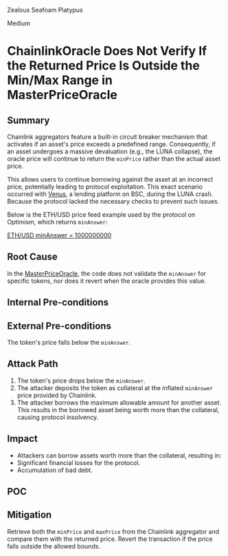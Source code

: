 Zealous Seafoam Platypus

Medium

# ChainlinkOracle Does Not Verify If the Returned Price Is Outside the Min/Max Range in MasterPriceOracle

## Summary
Chainlink aggregators feature a built-in circuit breaker mechanism that activates if an asset's price exceeds a predefined range. Consequently, if an asset undergoes a massive devaluation (e.g., the LUNA collapse), the oracle price will continue to return the `minPrice` rather than the actual asset price.

This allows users to continue borrowing against the asset at an incorrect price, potentially leading to protocol exploitation. This exact scenario occurred with [Venus](https://rekt.news/venus-blizz-rekt/), a lending platform on BSC, during the LUNA crash. Because the protocol lacked the necessary checks to prevent such issues.

Below is the ETH/USD price feed example used by the protocol on Optimism, which returns `minAnswer`:

[ETH/USD minAnswer = 1000000000](https://optimistic.etherscan.io/address/0x02f5E9e9dcc66ba6392f6904D5Fcf8625d9B19C9#readContract)

## Root Cause
In the [MasterPriceOracle](https://github.com/sherlock-audit/2024-11-autonomint/blob/0d324e04d4c0ca306e1ae4d4c65f0cb9d681751b/Blockchain/Blockchian/contracts/oracles/MasterPriceOracle.sol#L83), the code does not validate the `minAnswer` for specific tokens, nor does it revert when the oracle provides this value.

## Internal Pre-conditions

## External Pre-conditions
The token's price falls below the `minAnswer`.

## Attack Path
1. The token's price drops below the `minAnswer`.
2. The attacker deposits the token as collateral at the inflated `minAnswer` price provided by Chainlink.
3. The attacker borrows the maximum allowable amount for another asset. This results in the borrowed asset being worth more than the collateral, causing protocol insolvency.

## Impact
- Attackers can borrow assets worth more than the collateral, resulting in:
- Significant financial losses for the protocol.
- Accumulation of bad debt.

## POC

## Mitigation
Retrieve both the `minPrice` and `maxPrice` from the Chainlink aggregator and compare them with the returned price. Revert the transaction if the price falls outside the allowed bounds.
